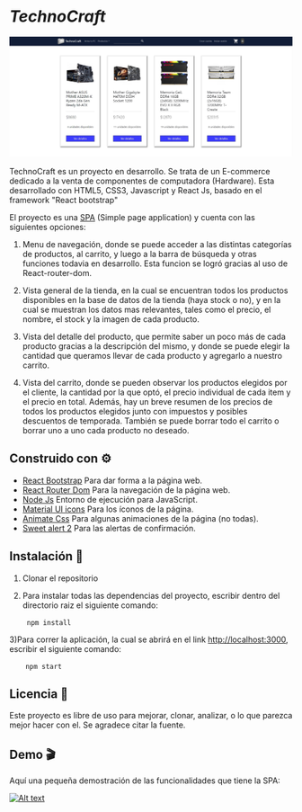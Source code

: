
# *TechnoCraft*

<img src="TechnoCraftHome.jpg" alt="TechnoCraft Home"/>


TechnoCraft es un proyecto en desarrollo. Se trata de un E-commerce dedicado a la venta de componentes de computadora (Hardware). Esta desarrollado con HTML5, CSS3, Javascript y React Js, basado en el framework "React bootstrap"

El proyecto es una [SPA](https://developer.mozilla.org/en-US/docs/Glossary/SPA) (Simple page application) y cuenta con las siguientes opciones:

1) Menu de navegación, donde se puede acceder a las distintas categorías de productos, al carrito, y luego a la barra de búsqueda y otras funciones todavia en desarrollo. Esta funcion se logró gracias al uso de React-router-dom.

2) Vista general de la tienda, en la cual se encuentran todos los productos disponibles en la base de datos de la tienda (haya stock o no), y en la cual se muestran los datos mas relevantes, tales como el precio, el nombre, el stock y la imagen de cada producto.

3) Vista del detalle del producto, que permite saber un poco más de cada producto gracias a la descripción del mismo, y donde se puede elegir la cantidad que queramos llevar de cada producto y agregarlo a nuestro carrito.

4) Vista del carrito, donde se pueden observar los productos elegidos por el cliente, la cantidad por la que optó, el precio individual de cada item y el precio en total. Además, hay un breve resumen de los precios de todos los productos elegidos junto con impuestos y posibles descuentos de temporada. También se puede borrar todo el carrito o borrar uno a uno cada producto no deseado.


## Construido con :gear:

- [React Bootstrap](https://react-bootstrap.github.io//) Para dar forma a la página web.
- [React Router Dom](https://www.npmjs.com/package/react-router-dom) Para la navegación de la página web.
- [Node Js](https://nodejs.org/es/) Entorno de ejecución para JavaScript.
- [Material UI icons](https://mui.com/material-ui/material-icons/) Para los íconos de la página.
- [Animate Css](https://animate.style/) Para algunas animaciones de la página (no todas).
- [Sweet alert 2](https://sweetalert2.github.io/) Para las alertas de confirmación.

## Instalación :abacus:

1) Clonar el repositorio
2) Para instalar todas las dependencias del proyecto, escribir dentro del directorio raiz el siguiente comando:

        npm install
        
3)Para correr la aplicación, la cual se abrirá en el link [http://localhost:3000](http://localhost:3000), escribir el siguiente comando:
        
        npm start
                
## Licencia :page_with_curl:

Este proyecto es libre de uso para mejorar, clonar, analizar, o lo que parezca mejor hacer con el. Se agradece citar la fuente.

## Demo :clapper:

Aquí una pequeña demostración de las funcionalidades que tiene la SPA:

[![Alt text](https://img.youtube.com/vi/cevhBrvP4nE/0.jpg)](https://www.youtube.com/watch?v=cevhBrvP4nE)
